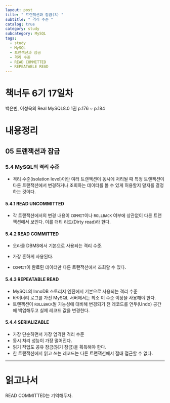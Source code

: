 ```yaml
---
layout: post
title: " 트랜잭션과 잠금(3) "
subtitle: " 격리 수준 "
catalog: true
category: study
subcategory: MySQL
tags:
  - study
  - MySQL
  - 트랜잭션과 잠금
  - 격리 수준
  - READ COMMITTED
  - REPEATABLE READ
---
```


# 책너두 6기 17일차

백은빈, 이성욱의 Real MySQL8.0 1권 p.176 ~ p.184

# 내용정리

## 05 트랜잭션과 잠금

### 5.4 MySQL의 격리 수준

- 격리 수준(isolation level)이란 여러 트랜잭션이 동시에 처리될 때 특정 트랜잭션이 다른 트랜잭션에서 변경하거나 조회하는 데이터를 볼 수 있게 허용할지 말지를 결정하는 것이다.

#### 5.4.1 READ UNCOMMITTED

- 각 트랜잭션에서의 변경 내용이 `COMMIT`이나 `ROLLBACK` 여부에 상관없이 다른 트랜잭션에서 보인다. 이를 더티 리드(Dirty read)라 한다.

#### 5.4.2 READ COMMITTED

- 오라클 DBMS에서 기본으로 사용되는 격리 수준.
- 가장 흔하게 사용된다.

- `COMMIT`이 완료된 데이터만 다른 트랜잭션에서 조회할 수 있다.

#### 5.4.3 REPEATABLE READ

- MySQL의 InnoDB 스토리지 엔진에서 기본으로 사용되는 격리 수준
- 바이너리 로그를 가진 MySQL 서버에서는 최소 이 수준 이상을 사용해야 한다.
- 트랜잭션이 `ROLLBACK`될 가능성에 대비해 변경되기 전 레코드를 언두(Undo) 공간에 백업해두고 실제 레코드 값을 변경한다.

#### 5.4.4 SERIALIZABLE

- 가장 단순하면서 가장 엄격한 격리 수준
- 동시 처리 성능이 가장 떨어진다.
- 읽기 작업도 공유 잠금(읽기 잠금)을 획득해야 한다.
- 한 트랜잭션에서 읽고 쓰는 레코드는 다른 트랜잭션에서 절대 접근할 수 없다.

---

# 읽고나서

READ COMMITTED는 기억해두자.
